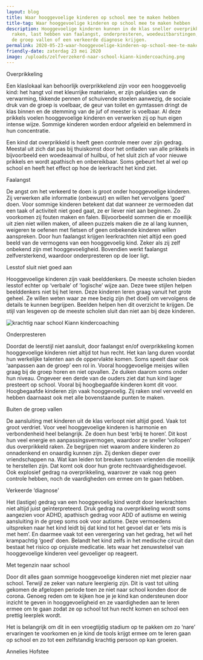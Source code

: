 ```yaml
---
layout: blog
title: Waar hooggevoelige kinderen op school mee te maken hebben
title-tag: Waar hooggevoelige kinderen op school mee te maken hebben
description: Hooggevoelige kinderen kunnen in de klas sneller overprikkeld
  raken, last hebben van faalangst, onderpresteren, woedeuitbarstingen, buiten
  de groep vallen of een verkeerde diagnose krijgen.
permalink: 2020-05-23-waar-hooggevoelige-kinderen-op-school-mee-te-maken-hebben
friendly-date: zaterdag 23 mei 2020
image: /uploads/zelfverzekerd-naar-school-kiann-kindercoaching.png
---
```

Overprikkeling

Een klaslokaal kan behoorlijk overprikkelend zijn voor een hooggevoelig kind: het hangt vol met kleurrijke materialen, er zijn geluidjes van de verwarming, tikkende pennen of schuivende stoelen aanwezig, de sociale druk van de groep is voelbaar, de geur van toilet en gymtassen dringt de klas binnen en de stemming van de juf of meester is voelbaar. Al deze prikkels voelen hooggevoelige kinderen en verwerken zij op hun eigen intense wijze. Sommige kinderen worden erdoor afgeleid en belemmerd in hun concentratie.

Een kind dat overprikkeld is heeft geen controle meer over zijn gedrag. Meestal uit zich dat pas bij thuiskomst door het ontladen van alle prikkels in bijvoorbeeld een woedeaanval of huilbui, of het sluit zich af voor nieuwe prikkels en wordt apathisch en onbereikbaar. Soms gebeurt het al wel op school en heeft het effect op hoe de leerkracht het kind ziet.

Faalangst

De angst om het verkeerd te doen is groot onder hooggevoelige kinderen. Zij verwerken alle informatie (onbewust) en willen het vervolgens ‘goed’ doen. Voor sommige kinderen betekent dat dat wanneer ze vermoeden dat een taak of activiteit niet goed gaat, ze er liever niet aan beginnen. Zo voorkomen zij fouten maken en falen. Bijvoorbeeld sommen die er moeilijk uit zien niet willen maken, of alleen puzzels maken die ze al lang kunnen, weigeren te oefenen met fietsen of geen onbekende kinderen willen aanspreken. Door hun faalangst krijgen leerkrachten niet altijd een goed beeld van de vermogens van een hooggevoelig kind. Zeker als zij zelf onbekend zijn met hooggevoeligheid. Bovendien werkt faalangst zelfversterkend, waardoor onderpresteren op de loer ligt.

Lesstof sluit niet goed aan

Hooggevoelige kinderen zijn vaak beelddenkers. De meeste scholen bieden lesstof echter op ‘verbale’ of ‘logische’ wijze aan. Deze twee stijlen helpen beelddenkers niet bij het leren. Deze kinderen leren graag vanuit het grote geheel. Ze willen weten waar ze mee bezig zijn (het doel) om vervolgens de details te kunnen begrijpen. Beelden helpen hen dit overzicht te krijgen. De stijl van lesgeven op de meeste scholen sluit dan niet aan bij deze kinderen.

![krachtig naar school Kiann kindercoaching](/uploads/krachtig-naar-school-kiann-kindercoaching.jpg "krachtig naar school Kiann kindercoaching")

Onderpresteren

Doordat de leerstijl niet aansluit, door faalangst en/of overprikkeling komen hooggevoelige kinderen niet altijd tot hun recht. Het kan lang duren voordat hun werkelijke talenten aan de oppervlakte komen. Soms speelt daar ook ‘aanpassen aan de groep’ een rol in. Vooral hooggevoelige meisjes willen graag bij de groep horen en niet opvallen. Ze duiken daarom soms onder hun niveau. Ongeveer een derde van de ouders ziet dat hun kind lager presteert op school. Vooral bij hoogbegaafde kinderen komt dit voor. Hoogbegaafde kinderen zijn vaak hooggevoelig. Zij raken snel verveeld en hebben daarnaast ook met alle bovenstaande punten te maken.

Buiten de groep vallen

De aansluiting met kinderen uit de klas verloopt niet altijd goed. Vaak tot groot verdriet. Voor veel hooggevoelige kinderen is harmonie en verbondenheid heel belangrijk. Ze doen hun best ‘erbij te horen’. Dit kost hun veel energie en aanpassingsvermogen, waardoor ze sneller ‘vollopen’ dus overprikkeld raken. Ze begrijpen niet waarom andere kinderen zo onnadenkend en onaardig kunnen zijn. Zij denken dieper over vriendschappen na. Wat kan leiden tot breuken tussen vrienden die moeilijk te herstellen zijn. Dat komt ook door hun grote rechtvaardigheidsgevoel. Ook explosief gedrag na overprikkeling, waarover ze vaak nog geen controle hebben, noch de vaardigheden om ermee om te gaan hebben.

Verkeerde ‘diagnose’

Het (lastige) gedrag van een hooggevoelig kind wordt door leerkrachten niet altijd juist geïnterpreteerd. Druk gedrag na overprikkeling wordt soms aangezien voor ADHD, apathisch gedrag voor ADD of autisme en weinig aansluiting in de groep soms ook voor autisme. Deze vermoedens uitspreken naar het kind leidt bij dat kind tot het gevoel dat er ‘iets mis is met hem’. En daarmee vaak tot een verergering van het gedrag, het wil het krampachtig ‘goed’ doen. Belandt het kind zelfs in het medische circuit dan bestaat het risico op onjuiste medicatie. Iets waar het zenuwstelsel van hooggevoelige kinderen veel gevoeliger op reageert.

Met tegenzin naar school

Door dit alles gaan sommige hooggevoelige kinderen niet met plezier naar school. Terwijl ze zeker van nature leergierig zijn. Dit is vast tot uiting gekomen de afgelopen periode toen ze niet naar school konden door de corona. Genoeg reden om te kijken hoe je je kind kan ondersteunen door inzicht te geven in hooggevoeligheid en ze vaardigheden aan te leren ermee om te gaan zodat ze op school tot hun recht komen en school een prettig leerplek wordt.

Het is belangrijk om dit in een vroegtijdig stadium op te pakken om zo ‘nare’ ervaringen te voorkomen en je kind de tools krijgt ermee om te leren gaan op school en zo tot een zelfstandig krachtig persoon op kan groeien.

Annelies Hofstee